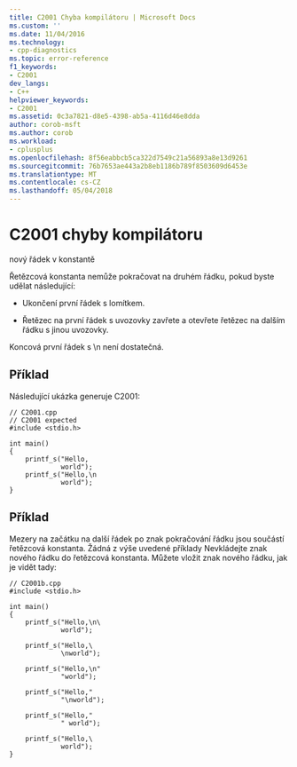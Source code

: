 ```yaml
---
title: C2001 Chyba kompilátoru | Microsoft Docs
ms.custom: ''
ms.date: 11/04/2016
ms.technology:
- cpp-diagnostics
ms.topic: error-reference
f1_keywords:
- C2001
dev_langs:
- C++
helpviewer_keywords:
- C2001
ms.assetid: 0c3a7821-d8e5-4398-ab5a-4116d46e8dda
author: corob-msft
ms.author: corob
ms.workload:
- cplusplus
ms.openlocfilehash: 8f56eabbcb5ca322d7549c21a56893a8e13d9261
ms.sourcegitcommit: 76b7653ae443a2b8eb1186b789f8503609d6453e
ms.translationtype: MT
ms.contentlocale: cs-CZ
ms.lasthandoff: 05/04/2018
---
```

# <a name="compiler-error-c2001"></a>C2001 chyby kompilátoru
nový řádek v konstantě  
  
 Řetězcová konstanta nemůže pokračovat na druhém řádku, pokud byste udělat následující:  
  
-   Ukončení první řádek s lomítkem.  
  
-   Řetězec na první řádek s uvozovky zavřete a otevřete řetězec na dalším řádku s jinou uvozovky.  
  
 Koncová první řádek s \n není dostatečná.  
  
## <a name="example"></a>Příklad  
 Následující ukázka generuje C2001:  
  
```  
// C2001.cpp  
// C2001 expected  
#include <stdio.h>  
  
int main()  
{  
    printf_s("Hello,  
             world");  
    printf_s("Hello,\n  
             world");  
}  
```  
  
## <a name="example"></a>Příklad  
 Mezery na začátku na další řádek po znak pokračování řádku jsou součástí řetězcová konstanta. Žádná z výše uvedené příklady Nevkládejte znak nového řádku do řetězcová konstanta. Můžete vložit znak nového řádku, jak je vidět tady:  
  
```  
// C2001b.cpp  
#include <stdio.h>  
  
int main()  
{  
    printf_s("Hello,\n\  
             world");  
  
    printf_s("Hello,\  
             \nworld");  
  
    printf_s("Hello,\n"  
             "world");  
  
    printf_s("Hello,"  
             "\nworld");  
  
    printf_s("Hello,"  
             " world");  
  
    printf_s("Hello,\  
             world");  
}  
```